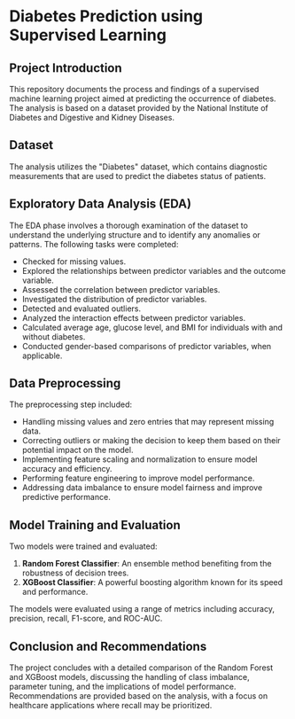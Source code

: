 # Diabetes Prediction using Supervised Learning

## Project Introduction

This repository documents the process and findings of a supervised machine learning project aimed at predicting the occurrence of diabetes. The analysis is based on a dataset provided by the National Institute of Diabetes and Digestive and Kidney Diseases.

## Dataset

The analysis utilizes the "Diabetes" dataset, which contains diagnostic measurements that are used to predict the diabetes status of patients.

## Exploratory Data Analysis (EDA)

The EDA phase involves a thorough examination of the dataset to understand the underlying structure and to identify any anomalies or patterns. The following tasks were completed:

- Checked for missing values.
- Explored the relationships between predictor variables and the outcome variable.
- Assessed the correlation between predictor variables.
- Investigated the distribution of predictor variables.
- Detected and evaluated outliers.
- Analyzed the interaction effects between predictor variables.
- Calculated average age, glucose level, and BMI for individuals with and without diabetes.
- Conducted gender-based comparisons of predictor variables, when applicable.

## Data Preprocessing

The preprocessing step included:

- Handling missing values and zero entries that may represent missing data.
- Correcting outliers or making the decision to keep them based on their potential impact on the model.
- Implementing feature scaling and normalization to ensure model accuracy and efficiency.
- Performing feature engineering to improve model performance.
- Addressing data imbalance to ensure model fairness and improve predictive performance.

## Model Training and Evaluation

Two models were trained and evaluated:

1. **Random Forest Classifier**: An ensemble method benefiting from the robustness of decision trees.
2. **XGBoost Classifier**: A powerful boosting algorithm known for its speed and performance.

The models were evaluated using a range of metrics including accuracy, precision, recall, F1-score, and ROC-AUC.

## Conclusion and Recommendations

The project concludes with a detailed comparison of the Random Forest and XGBoost models, discussing the handling of class imbalance, parameter tuning, and the implications of model performance. Recommendations are provided based on the analysis, with a focus on healthcare applications where recall may be prioritized.
